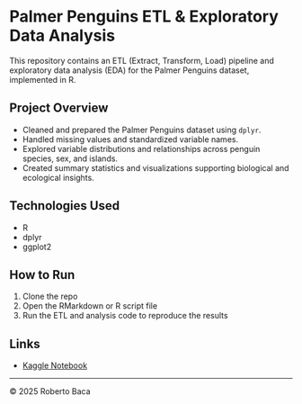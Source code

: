 # Palmer Penguins ETL & Exploratory Data Analysis

This repository contains an ETL (Extract, Transform, Load) pipeline and exploratory data analysis (EDA) for the Palmer Penguins dataset, implemented in R.

## Project Overview

- Cleaned and prepared the Palmer Penguins dataset using `dplyr`.
- Handled missing values and standardized variable names.
- Explored variable distributions and relationships across penguin species, sex, and islands.
- Created summary statistics and visualizations supporting biological and ecological insights.

## Technologies Used

- R  
- dplyr  
- ggplot2  

## How to Run

1. Clone the repo  
2. Open the RMarkdown or R script file  
3. Run the ETL and analysis code to reproduce the results  

## Links

- [Kaggle Notebook](https://www.kaggle.com/code/robertonicolsbaca/etl-palmer-penguins-r)

---

© 2025 Roberto Baca
